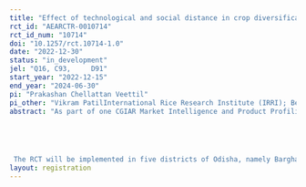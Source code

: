 ```yaml
---
title: "Effect of technological and social distance in crop diversification and variety adoption"
rct_id: "AEARCTR-0010714"
rct_id_num: "10714"
doi: "10.1257/rct.10714-1.0"
date: "2022-12-30"
status: "in_development"
jel: "Q16, C93, 	D91"
start_year: "2022-12-15"
end_year: "2024-06-30"
pi: "Prakashan Chellattan Veettil"
pi_other: "Vikram PatilInternational Rice Research Institute (IRRI); Berber KramerInternational Food Policy Research Institute (IFPRI)"
abstract: "As part of one CGIAR Market Intelligence and Product Profiling Initiative, the study focusses on providing behavioral intelligence to farmers for promoting new products, influence farmers for variety replacement and product substitution.  The project examines whether seed trial pack, and mechanical sowing interventions change farmer's adoption of improved variety and diversify their crops. We additionally examine if the technological (TD) and social distances (SD) act as barriers for crop choices and diversification.  An RCT on diversification is planned during winter season in Odisha, India for groundnut and green-gram. Green gram variety of Virat and Shikha; and Kaderi 66 and Dharni for groundnut will be used. The sample size for the trial packs will be 400 in case of green gram and 200 for groundnut. 0.5 acres of land size will be covered under the trial packs. The seed rate for green-gram is 10kg/acre and for groundnut is 75kg/acre. 


 The RCT will be implemented in five districts of Odisha, namely Barghar, Kalahandi, Mayurbhanj, Puri, and Ganjam."
layout: registration
---
```


